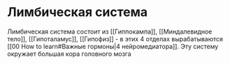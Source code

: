 # Лимбическая система
Лимбическая система состоит из [[Гиппокампа]], [[Миндалевидное тело]], [[Гипоталамус]], [[Гипофиз]] - в этих 4 отделах вырабатываются [[00 How to learn#Важные гормоны|4 нейромедиатора]]. Эту систему окружает большая кора головного мозга